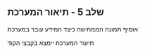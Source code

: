 שלב 5 - תיאור המערכת
-------------------------
אוסיף תמונה הממחישה כיצד המידע עובר במערכת

תיעוד המערכת יימצא בקבצי הקוד
